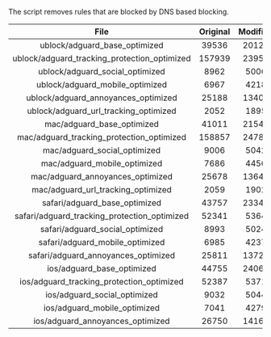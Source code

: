 The script removes rules that are blocked by DNS based blocking.


| File | Original | Modified |
|:----:|:-----:|:-----:|
| ublock/adguard_base_optimized | 39536 | 20125 |
| ublock/adguard_tracking_protection_optimized | 157939 | 23954 |
| ublock/adguard_social_optimized | 8962 | 5006 |
| ublock/adguard_mobile_optimized | 6967 | 4218 |
| ublock/adguard_annoyances_optimized | 25188 | 13401 |
| ublock/adguard_url_tracking_optimized | 2052 | 1895 |
| mac/adguard_base_optimized | 41011 | 21543 |
| mac/adguard_tracking_protection_optimized | 158857 | 24780 |
| mac/adguard_social_optimized | 9006 | 5042 |
| mac/adguard_mobile_optimized | 7686 | 4456 |
| mac/adguard_annoyances_optimized | 25678 | 13649 |
| mac/adguard_url_tracking_optimized | 2059 | 1902 |
| safari/adguard_base_optimized | 43757 | 23346 |
| safari/adguard_tracking_protection_optimized | 52341 | 5364 |
| safari/adguard_social_optimized | 8993 | 5024 |
| safari/adguard_mobile_optimized | 6985 | 4237 |
| safari/adguard_annoyances_optimized | 25811 | 13725 |
| ios/adguard_base_optimized | 44755 | 24068 |
| ios/adguard_tracking_protection_optimized | 52387 | 5371 |
| ios/adguard_social_optimized | 9032 | 5044 |
| ios/adguard_mobile_optimized | 7041 | 4279 |
| ios/adguard_annoyances_optimized | 26750 | 14166 |